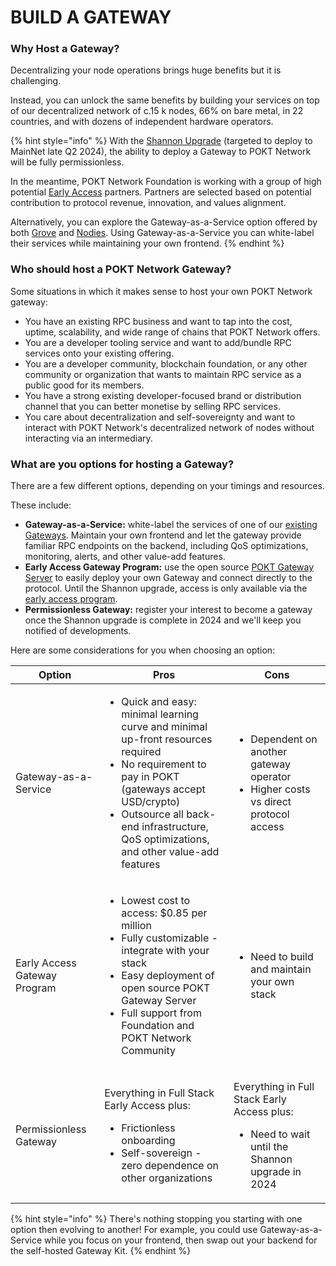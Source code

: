 # BUILD A GATEWAY

### Why Host a Gateway?

Decentralizing your node operations brings huge benefits but it is challenging.

Instead, you can unlock the same benefits by building your services on top of our decentralized network of c.15 k nodes, 66% on bare metal, in 22 countries, and with dozens of independent hardware operators.

{% hint style="info" %}
With the [Shannon Upgrade](broken-reference) (targeted to deploy to MainNet late Q2 2024), the ability to deploy a Gateway to POKT Network will be fully permissionless.&#x20;

In the meantime, POKT Network Foundation is working with a group of high potential [Early Access](early-access.md) partners. Partners are selected based on potential contribution to protocol revenue, innovation, and values alignment.

Alternatively, you can explore the Gateway-as-a-Service option offered by both [Grove](../get-rpcs/find-a-gateway/grove.md) and [Nodies](../get-rpcs/find-a-gateway/nodies.md). Using Gateway-as-a-Service you can white-label their services while maintaining your own frontend.&#x20;
{% endhint %}

### Who should host a POKT Network Gateway?

Some situations in which it makes sense to host your own POKT Network gateway:

* You have an existing RPC business and want to tap into the cost, uptime, scalability, and wide range of chains that POKT Network offers.
* You are a developer tooling service and want to add/bundle RPC services onto your existing offering.
* You are a developer community, blockchain foundation, or any other community or organization that wants to maintain RPC service as a public good for its members.
* You have a strong existing developer-focused brand or distribution channel that you can better monetise by selling RPC services.
* You care about decentralization and self-sovereignty and want to interact with POKT Network's decentralized network of nodes without interacting via an intermediary.

### What are you options for hosting a Gateway?

There are a few different options, depending on your timings and resources.

These include:

* **Gateway-as-a-Service:** white-label the services of one of our [existing Gateways](../get-rpcs/find-a-gateway/). Maintain your own frontend and let the gateway provide familiar RPC endpoints on the backend, including QoS optimizations, monitoring, alerts, and other value-add features.&#x20;
* **Early Access Gateway Program:** use the open source [POKT Gateway Server](gateway-server/)  to easily deploy your own Gateway and connect directly to the protocol. Until the Shannon upgrade, access is only available via the [early access program](early-access.md).
* **Permissionless Gateway:** register your interest to become a gateway once the Shannon upgrade is complete in 2024 and we'll keep you notified of developments.

Here are some considerations for you when choosing an option:

| Option                       | Pros                                                                                                                                                                                                                                                                | Cons                                                                                                               |
| ---------------------------- | ------------------------------------------------------------------------------------------------------------------------------------------------------------------------------------------------------------------------------------------------------------------- | ------------------------------------------------------------------------------------------------------------------ |
| Gateway-as-a-Service         | <ul><li>Quick and easy: minimal learning curve and minimal up-front resources required</li><li>No requirement to pay in POKT (gateways accept USD/crypto)</li><li>Outsource all back-end infrastructure,  QoS optimizations, and other value-add features</li></ul> | <ul><li>Dependent on another gateway operator</li><li>Higher costs vs direct protocol access</li></ul>             |
| Early Access Gateway Program | <ul><li>Lowest cost to access: $0.85 per million</li><li>Fully customizable - integrate with your stack</li><li>Easy deployment of  open source POKT Gateway Server</li><li>Full support from Foundation and POKT Network Community</li></ul>                       | <ul><li>Need to build and maintain your own stack</li></ul>                                                        |
| Permissionless Gateway       | <p>Everything in Full Stack Early Access plus:</p><ul><li>Frictionless onboarding</li><li>Self-sovereign - zero dependence on other organizations</li></ul>                                                                                                         | <p>Everything in Full Stack Early Access plus:</p><ul><li>Need to wait until the Shannon upgrade in 2024</li></ul> |

{% hint style="info" %}
There's nothing stopping you starting with one option then evolving to another! For example, you could use Gateway-as-a-Service while you focus on your frontend, then swap out your backend for the self-hosted Gateway Kit.
{% endhint %}
